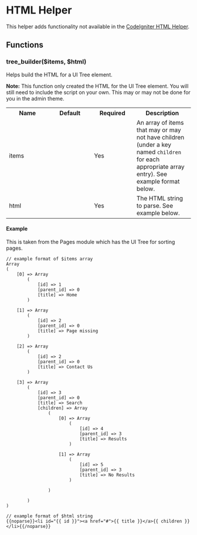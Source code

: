 # HTML Helper

This helper adds functionality not available in the [CodeIgniter HTML Helper](http://codeigniter.com/user_guide/helpers/html_helper.html).

## Functions


### tree_builder($items, $html)

Helps build the HTML for a UI Tree element.

<div class="tip"><strong>Note:</strong> This function only created the HTML for the UI Tree element. You will still need to include the script on your own. This may or may not be done for you in the admin theme.</div>

<table cellpadding="0" cellspacing="0">
	<tbody>
		<tr>
			<th width="100">Name</th>
			<th width="100">Default</th>
			<th width="100">Required</th>
			<th>Description</th>
		</tr>
		<tr>
			<td>items</td>
			<td></td>
			<td>Yes</td>
			<td>An array of items that may or may not have children (under a key named <code>children</code> for each appropriate array entry). See example format below.</td>
		</tr>
		<tr>
			<td>html</td>
			<td></td>
			<td>Yes</td>
			<td>The HTML string to parse. See example below.</td>
		</tr>
	</tbody>
</table>

#### Example

This is taken from the Pages module which has the UI Tree for sorting pages.

	// example format of $items array
	Array
	(
	    [0] => Array
	        (
	            [id] => 1
	            [parent_id] => 0
	            [title] => Home
	        )
	
	    [1] => Array
	        (
	            [id] => 2
	            [parent_id] => 0
	            [title] => Page missing
	        )
	
	    [2] => Array
	        (
	            [id] => 2
	            [parent_id] => 0
	            [title] => Contact Us
	        )
	
	    [3] => Array
	        (
	            [id] => 3
	            [parent_id] => 0
	            [title] => Search
	            [children] => Array
	                (
	                    [0] => Array
	                        (
	                            [id] => 4
	                            [parent_id] => 3
	                            [title] => Results
	                        )
	                        												
	                    [1] => Array
	                        (
	                            [id] => 5
	                            [parent_id] => 3
	                            [title] => No Results
	                        )
	
	                )
	
	        )
	)
	
	// example format of $html string
	{{noparse}}<li id="{{ id }}"><a href="#">{{ title }}</a>{{ children }}</li>{{/noparse}}